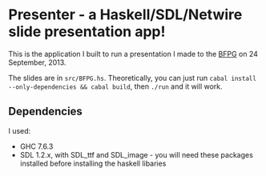 Presenter - a Haskell/SDL/Netwire slide presentation app!
======

This is the application I built to run a presentation I made to the [BFPG](http://www.bfpg.org) on 24 September, 2013.

The slides are in `src/BFPG.hs`. Theoretically, you can just run `cabal install --only-dependencies && cabal build`, then `./run` and it will work. 


Dependencies
---

I used:

  * GHC 7.6.3
  * SDL 1.2.x, with SDL_ttf and SDL_image - you will need these packages installed before installing the haskell libaries

